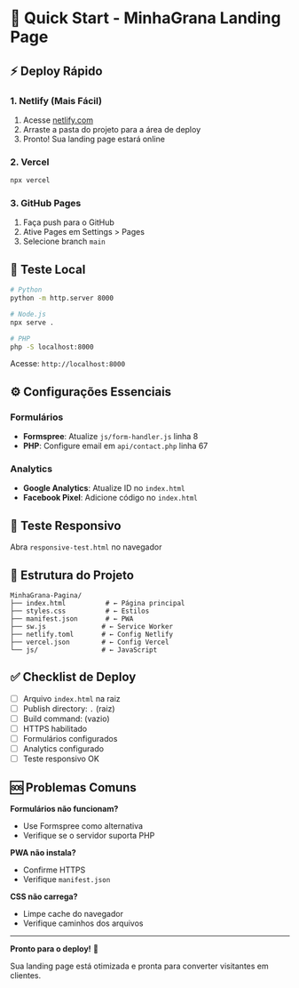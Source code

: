# 🚀 Quick Start - MinhaGrana Landing Page

## ⚡ Deploy Rápido

### 1. Netlify (Mais Fácil)
1. Acesse [netlify.com](https://netlify.com)
2. Arraste a pasta do projeto para a área de deploy
3. Pronto! Sua landing page estará online

### 2. Vercel
```bash
npx vercel
```

### 3. GitHub Pages
1. Faça push para o GitHub
2. Ative Pages em Settings > Pages
3. Selecione branch `main`

## 🧪 Teste Local

```bash
# Python
python -m http.server 8000

# Node.js
npx serve .

# PHP
php -S localhost:8000
```

Acesse: `http://localhost:8000`

## ⚙️ Configurações Essenciais

### Formulários
- **Formspree**: Atualize `js/form-handler.js` linha 8
- **PHP**: Configure email em `api/contact.php` linha 67

### Analytics
- **Google Analytics**: Atualize ID no `index.html`
- **Facebook Pixel**: Adicione código no `index.html`

## 📱 Teste Responsivo
Abra `responsive-test.html` no navegador

## 🎯 Estrutura do Projeto
```
MinhaGrana-Pagina/
├── index.html          # ← Página principal
├── styles.css          # ← Estilos
├── manifest.json       # ← PWA
├── sw.js              # ← Service Worker
├── netlify.toml       # ← Config Netlify
├── vercel.json        # ← Config Vercel
└── js/                # ← JavaScript
```

## ✅ Checklist de Deploy

- [ ] Arquivo `index.html` na raiz
- [ ] Publish directory: `.` (raiz)
- [ ] Build command: (vazio)
- [ ] HTTPS habilitado
- [ ] Formulários configurados
- [ ] Analytics configurado
- [ ] Teste responsivo OK

## 🆘 Problemas Comuns

**Formulários não funcionam?**
- Use Formspree como alternativa
- Verifique se o servidor suporta PHP

**PWA não instala?**
- Confirme HTTPS
- Verifique `manifest.json`

**CSS não carrega?**
- Limpe cache do navegador
- Verifique caminhos dos arquivos

---

**Pronto para o deploy!** 🎉

Sua landing page está otimizada e pronta para converter visitantes em clientes.
